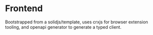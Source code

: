 # Frontend

Bootstrapped from a solidjs/template, uses crxjs for browser extension tooling, and openapi generator to generate a typed client.
